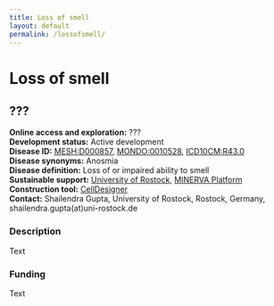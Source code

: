 ```yaml
---
title: Loss of smell
layout: default
permalink: /lossofsmell/
---
```


# Loss of smell
## ???

**Online access and exploration:** ???  
**Development status:** Active development  
**Disease ID:** [MESH:D000857](https://www.ncbi.nlm.nih.gov/mesh/D000857), [MONDO:0010528](https://www.ebi.ac.uk/ols/ontologies/mondo/terms?short_form=MONDO_0010528), [ICD10CM:R43.0](https://www.icd10data.com/ICD10CM/Codes/R00-R99/R40-R46/R43-/R43.0)  
**Disease synonyms:** Anosmia  
**Disease definition:** Loss of or impaired ability to smell  
**Sustainable support:** [University of Rostock](https://www.sbi.uni-rostock.de/), [MINERVA Platform](https://minerva.pages.uni.lu/)  
**Construction tool:** [CellDesigner](https://www.celldesigner.org/)  
**Contact:**  Shailendra Gupta, University of Rostock, Rostock, Germany, shailendra.gupta(at)uni-rostock.de  

### Description

Text

### Funding

Text

